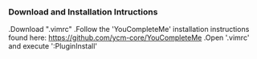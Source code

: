 ### Download and Installation Intructions

.Download ".vimrc"
.Follow the 'YouCompleteMe' installation instructions found here: https://github.com/ycm-core/YouCompleteMe
.Open '.vimrc' and execute ':PluginInstall'
